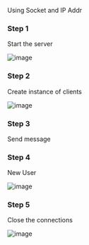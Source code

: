 Using Socket and IP Addr

### Step 1

Start the server

![image](https://user-images.githubusercontent.com/61280281/228143549-e3c9a8f8-783a-446c-b9cd-02f5a578073c.png)

### Step 2 

Create instance of clients

![image](https://user-images.githubusercontent.com/61280281/228143818-c8385562-f6c2-4a82-8ae4-952b2c7cd42f.png)

### Step 3

Send message


### Step 4

New User

![image](https://user-images.githubusercontent.com/61280281/228144884-821f5fbe-077f-4f01-b373-a1898ad7be8e.png)

### Step 5

Close the connections

![image](https://user-images.githubusercontent.com/61280281/228145477-c7955cb4-1413-45d5-98f0-77b22455ec10.png)
